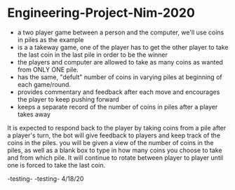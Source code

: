 # Engineering-Project-Nim-2020
 - a two player game between a person and the computer, we'll use coins 
  in piles as the example
 - is a a takeway game, one of the player has to get the other 
 player to take the last coin in the last pile in order to be the winner
 - the players and computer are allowed to take as many coins as wanted from
 ONLY ONE pile.
 - has the same, "defult" number of coins in varying piles at beginning of each 
 game/round.
 - provides commentary and feedback after each move and encourages 
 the player to keep pushing forward
 - keeps a separate record of the number of coins in piles after a player
 takes away

It is expected to respond back to the player by taking coins from a pile
 after a player's turn, the bot will give feedback to players and keep track of
 the coins in the piles.
 you will be given a view of the number of coins in the piles,
 as well as a blank box to type in how many coins you choose to take 
 and from which pile. It will continue to rotate between player to player until 
 one is forced to take the last coin.
 
 -testing-
 -testing- 4/18/20